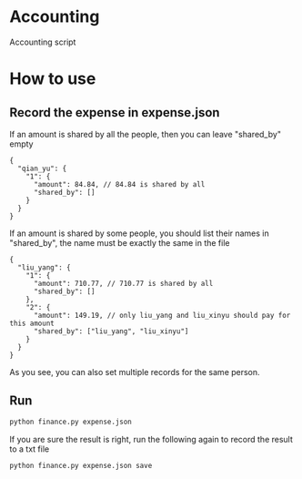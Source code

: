 # Accounting
Accounting script

# How to use
## Record the expense in expense.json
If an amount is shared by all the people, then you can leave "shared_by" empty
```
{
  "qian_yu": {
    "1": {
      "amount": 84.84, // 84.84 is shared by all
      "shared_by": []
    }
  }
}

```
If an amount is shared by some people, you should list their names in "shared_by",
the name must be exactly the same in the file
```
{
  "liu_yang": {
    "1": {
      "amount": 710.77, // 710.77 is shared by all
      "shared_by": []
    },
    "2": {
      "amount": 149.19, // only liu_yang and liu_xinyu should pay for this amount
      "shared_by": ["liu_yang", "liu_xinyu"]
    }
  }
}
```
As you see, you can also set multiple records for the same person.

## Run
```python
python finance.py expense.json
```
If you are sure the result is right, run the following again to record the result to a txt file
```python
python finance.py expense.json save
```
